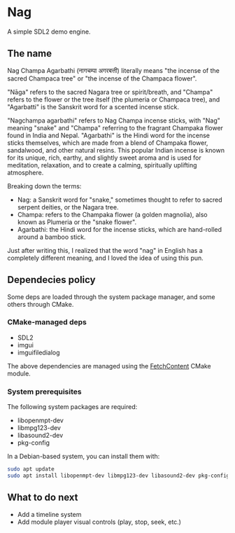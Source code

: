 # Nag

A simple SDL2 demo engine.

## The name

Nag Champa Agarbathi (नागचम्पा अगरबत्ती) literally means "the incense of the sacred Champaca tree" or "the incense of the Champaca flower".

"Nāga" refers to the sacred Nagara tree or spirit/breath, and "Champa" refers to the flower or the tree itself (the plumeria or Champaca tree), and "Agarbatti" is the Sanskrit word for a scented incense stick.

"Nagchampa agarbathi" refers to Nag Champa incense sticks, with "Nag" meaning "snake" and "Champa" referring to the fragrant Champaka flower found in India and Nepal. "Agarbathi" is the Hindi word for the incense sticks themselves, which are made from a blend of Champaka flower, sandalwood, and other natural resins. This popular Indian incense is known for its unique, rich, earthy, and slightly sweet aroma and is used for meditation, relaxation, and to create a calming, spiritually uplifting atmosphere.

Breaking down the terms:

- Nag: a Sanskrit word for "snake," sometimes thought to refer to sacred serpent deities, or the Nagara tree.
- Champa: refers to the Champaka flower (a golden magnolia), also known as Plumeria or the "snake flower".
- Agarbathi: the Hindi word for the incense sticks, which are hand-rolled around a bamboo stick.

Just after writing this, I realized that the word "nag" in English has a completely different meaning, and I loved the idea of using this pun.

## Dependecies policy

Some deps are loaded through the system package manager, and some others through CMake.

### CMake-managed deps

- SDL2
- imgui
- imguifiledialog

The above dependencies are managed using the [FetchContent](https://cmake.org/cmake/help/latest/module/FetchContent.html) CMake module.

### System prerequisites

The following system packages are required:

- libopenmpt-dev
- libmpg123-dev
- libasound2-dev
- pkg-config

In a Debian-based system, you can install them with:

```bash
sudo apt update
sudo apt install libopenmpt-dev libmpg123-dev libasound2-dev pkg-config
```

## What to do next

- Add a timeline system
- Add module player visual controls (play, stop, seek, etc.)

